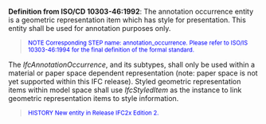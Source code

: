 **Definition from ISO/CD 10303-46:1992**: The annotation occurrence entity is a geometric representation item which has style for presentation. This entity shall be used for annotation purposes only.

> <font color="#0000ff"><small> NOTE
Corresponding STEP name:
annotation_occurrence. Please refer to ISO/IS 10303-46:1994 for the
final definition of the formal standard.</small></font>

The _IfcAnnotationOccurrence_, and its subtypes, shall only be used within a material or paper space dependent representation (note: paper space is not yet supported within this IFC release). Styled geometric representation items within model space shall use _IfcStyledItem_ as the instance to link geometric representation items to style information.

> <small><font color="#0000ff">HISTORY
New entity in
Release IFC2x Edition 2.</font></small>